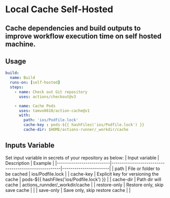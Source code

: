 # Local Cache Self-Hosted

## Cache dependencies and build outputs to improve workflow execution time on self hosted machine.

## Usage

```yml
build:
  name: Build
  runs-on: [self-hosted]
  steps:
    - name: Check out Git repository
      uses: actions/checkout@v3

    - name: Cache Pods
      uses: tamvo0610/action-cache@v1
      with:
        path: 'ios/Podfile.lock'
        cache-key : pods-${{ hashFiles('ios/Podfile.lock') }}
        cache-dir: $HOME/actions-runner/_workdir/cache
```

## Inputs Variable

Set input variable in secrets of your repository as below:
| Input variable | Description | Example |
|--------------------------|-----------------------------------------------------|-----------------------|
| path | File or folder to be cached | ios/Podfile.lock |
| cache-key | Explicit key for versioning the cache | pods-${{ hashFiles('ios/Podfile.lock') }} |
| cache-dir | Path dir will cache | actions_runnder/_workdir/cache |
| restore-only | Restore only, skip save cache | |
| save-only | Save only, skip restore cache | |
